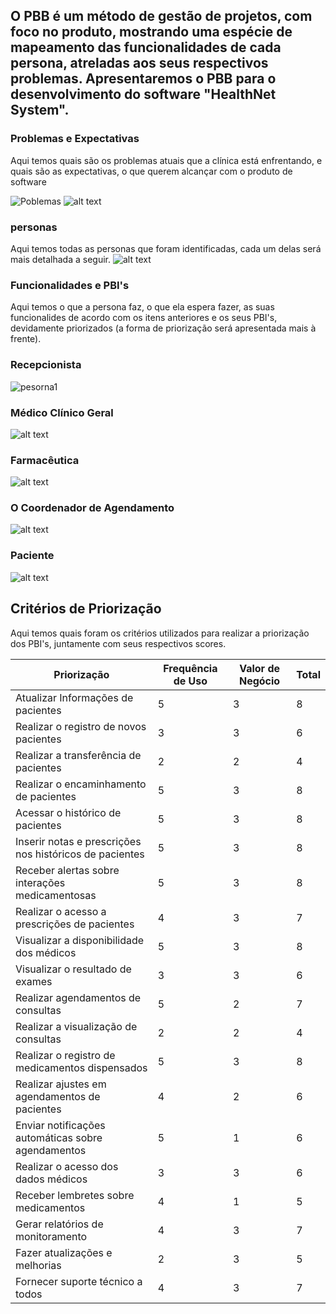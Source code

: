 ## O PBB é um método de gestão de projetos, com foco no produto, mostrando uma espécie de mapeamento das funcionalidades de cada persona, atreladas aos seus respectivos problemas. Apresentaremos o PBB para o desenvolvimento do software "HealthNet System".

### Problemas e Expectativas

Aqui temos quais são os problemas atuais que a clínica está enfrentando, e quais são as expectativas, o que querem alcançar com o produto de software

![Poblemas](image.png)
![alt text](image-1.png)

### personas
Aqui temos todas as personas que foram identificadas, cada um delas será mais detalhada a seguir.
![alt text](<../assets/req_atividade 3 - Frame 3 (1).jpg>)

### Funcionalidades e PBI's
Aqui temos o que a persona faz, o que ela espera fazer, as suas funcionalides de acordo com os itens anteriores e os seus PBI's, devidamente priorizados (a forma de priorização será apresentada mais à frente).

### Recepcionista
![pesorna1](image-4.png)

### Médico Clínico Geral
![alt text](image-5.png)
### Farmacêutica
![alt text](image-6.png)
### O Coordenador de Agendamento
![alt text](image-7.png)
### Paciente
![alt text](image-8.png)

## Critérios de Priorização
Aqui temos quais foram os critérios utilizados para realizar a priorização dos PBI's, juntamente com seus respectivos scores.

| **Priorização**                                            | **Frequência de Uso** | **Valor de Negócio** | **Total** |
|------------------------------------------------------------|-----------------------|----------------------|-----------|
| Atualizar Informações de pacientes                         | 5                     | 3                    | 8         |
| Realizar o registro de novos pacientes                     | 3                     | 3                    | 6         |
| Realizar a transferência de pacientes                      | 2                     | 2                    | 4         |
| Realizar o encaminhamento de pacientes                     | 5                     | 3                    | 8         |
| Acessar o histórico de pacientes                           | 5                     | 3                    | 8         |
| Inserir notas e prescrições nos históricos de pacientes    | 5                     | 3                    | 8         |
| Receber alertas sobre interações medicamentosas            | 5                     | 3                    | 8         |
| Realizar o acesso a prescrições de pacientes               | 4                     | 3                    | 7         |
| Visualizar a disponibilidade dos médicos                   | 5                     | 3                    | 8         |
| Visualizar o resultado de exames                           | 3                     | 3                    | 6         |
| Realizar agendamentos de consultas                         | 5                     | 2                    | 7         |
| Realizar a visualização de consultas                       | 2                     | 2                    | 4         |
| Realizar o registro de medicamentos dispensados            | 5                     | 3                    | 8         |
| Realizar ajustes em agendamentos de pacientes              | 4                     | 2                    | 6         |
| Enviar notificações automáticas sobre agendamentos         | 5                     | 1                    | 6         |
| Realizar o acesso dos dados médicos                        | 3                     | 3                    | 6         |
| Receber lembretes sobre medicamentos                       | 4                     | 1                    | 5         |
| Gerar relatórios de monitoramento                          | 4                     | 3                    | 7         |
| Fazer atualizações e melhorias                             | 2                     | 3                    | 5         |
| Fornecer suporte técnico a todos                           | 4                     | 3                    | 7         |
